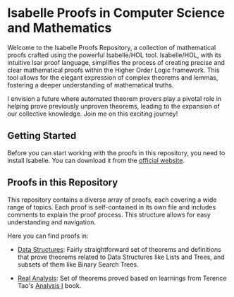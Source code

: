 # Isabelle Proofs in Computer Science and Mathematics

Welcome to the Isabelle Proofs Repository, a collection of mathematical proofs crafted using the powerful Isabelle/HOL tool. Isabelle/HOL, with its intuitive Isar proof language, simplifies the process of creating precise and clear mathematical proofs within the Higher Order Logic framework. This tool allows for the elegant expression of complex theorems and lemmas, fostering a deeper understanding of mathematical truths.

I envision a future where automated theorem provers play a pivotal role in helping prove previously unproven theorems, leading to the expansion of our collective knowledge. Join me on this exciting journey!

## Getting Started

Before you can start working with the proofs in this repository, you need to install Isabelle. You can download it from the [official website](https://isabelle.in.tum.de/).

## Proofs in this Repository

This repository contains a diverse array of proofs, each covering a wide range of topics. Each proof is self-contained in its own file and includes comments to explain the proof process. This structure allows for easy understanding and navigation.

Here you can find proofs in:

- [Data Structures](/DataStructures/): Fairly straightforward set of theorems and definitions that prove theorems related to Data Structures like Lists and Trees, and subsets of them like Binary Search Trees.

- [Real Analysis](/Analysis-I/): Set of theorems proved based on learnings from Terence Tao's [Analysis I](https://link.springer.com/book/10.1007/978-981-10-1789-6) book.